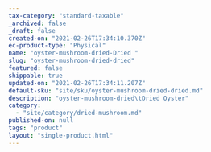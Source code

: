 ```yaml
---
tax-category: "standard-taxable"
_archived: false
_draft: false
created-on: "2021-02-26T17:34:10.370Z"
ec-product-type: "Physical"
name: "oyster-mushroom-dried-Dried "
slug: "oyster-mushroom-dried-dried"
featured: false
shippable: true
updated-on: "2021-02-26T17:34:11.207Z"
default-sku: "site/sku/oyster-mushroom-dried-dried.md"
description: "oyster-mushroom-dried\tDried Oyster"
category:
  - "site/category/dried-mushroom.md"
published-on: null
tags: "product"
layout: "single-product.html"
---
```



